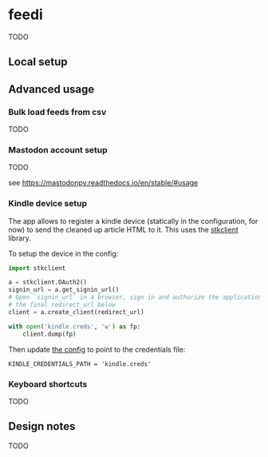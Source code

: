# feedi

TODO

## Local setup

## Advanced usage
### Bulk load feeds from csv

TODO

### Mastodon account setup

TODO

see https://mastodonpy.readthedocs.io/en/stable/#usage

### Kindle device setup

The app allows to register a kindle device (statically in the configuration, for now) to send the cleaned up article HTML to it. This uses the [stkclient](https://github.com/maxdjohnson/stkclient) library.

To setup the device in the config:

``` python
import stkclient

a = stkclient.OAuth2()
signin_url = a.get_signin_url()
# Open `signin_url` in a browser, sign in and authorize the application, pass
# the final redirect_url below
client = a.create_client(redirect_url)

with open('kindle.creds', 'w') as fp:
    client.dump(fp)
```



Then update [the config](https://github.com/facundoolano/feedi/blob/HEAD/feedi/config.py) to point to the credentials file:

    KINDLE_CREDENTIALS_PATH = 'kindle.creds'


### Keyboard shortcuts

TODO

## Design notes

TODO
